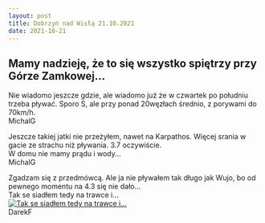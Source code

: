 ```yaml
---
layout: post
title: Dobrzyń nad Wisłą 21.10.2021
date: 2021-10-21
---
```


## Mamy nadzieję, że to się wszystko spiętrzy przy Górze Zamkowej...  

Nie wiadomo jeszcze gdzie, ale wiadomo już że w czwartek po południu trzeba pływać.
Sporo S, ale przy ponad 20węzłach średnio, z porywami do 70km/h.  
MichalG  

Jeszcze takiej jatki nie przeżyłem, nawet na Karpathos. Więcej srania w
gacie ze strachu niż pływania. 3.7 oczywiście.  
W domu nie mamy prądu i wody...  
MichalG  

Zgadzam się z przedmówcą. Ale ja nie pływałem tak długo jak Wujo,
bo od pewnego momentu na 4.3 się nie dało...  
Tak se siadłem tedy na trawce i...  
[![Tak se siadłem tedy na trawce i...](https://naspocie.pl/photorama/gallery/2021-10-21-Dobrzyn/pictures/247942732_2277893879017601_4420510646035874845_n.jpg)](https://naspocie.pl/photorama/gallery/2021-10-21-Dobrzyn/)  
DarekF